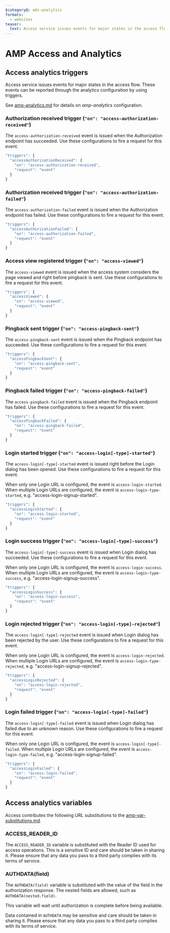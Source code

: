 ```yaml
---
$category@: ads-analytics
formats:
  - websites
teaser:
  text: Access service issues events for major states in the access flow.
---
```

<!---
Copyright 2016 The AMP HTML Authors. All Rights Reserved.

Licensed under the Apache License, Version 2.0 (the "License");
you may not use this file except in compliance with the License.
You may obtain a copy of the License at

      http://www.apache.org/licenses/LICENSE-2.0

Unless required by applicable law or agreed to in writing, software
distributed under the License is distributed on an "AS-IS" BASIS,
WITHOUT WARRANTIES OR CONDITIONS OF ANY KIND, either express or implied.
See the License for the specific language governing permissions and
limitations under the License.
-->

# <a name="amp-access-analytics"></a>AMP Access and Analytics

## Access analytics triggers

Access service issues events for major states in the access flow. These events can be reported through the analytics configuration by using triggers.

See [amp-analytics.md](../amp-analytics/amp-analytics.md) for details on *amp-analytics* configuration.

### Authorization received trigger (`"on": "access-authorization-received"`)

The `access-authorization-received` event is issued when the Authorization endpoint has succeeded. Use these configurations to fire a request for this event.

```javascript
"triggers": {
  "accessAuthorizationReceived": {
    "on": "access-authorization-received",
    "request": "event"
  }
}
```

### Authorization received trigger (`"on": "access-authorization-failed"`)

The `access-authorization-failed` event is issued when the Authorization endpoint has failed. Use these configurations to fire a request for this event.

```javascript
"triggers": {
  "accessAuthorizationFailed": {
    "on": "access-authorization-failed",
    "request": "event"
  }
}
```

### Access view registered trigger (`"on": "access-viewed"`)

The `access-viewed` event is issued when the access system considers the page viewed and right before pingback is sent. Use these configurations to fire a request for this event.

```javascript
"triggers": {
  "accessViewed": {
    "on": "access-viewed",
    "request": "event"
  }
}
```

### Pingback sent trigger (`"on": "access-pingback-sent"`)

The `access-pingback-sent` event is issued when the Pingback endpoint has succeeded. Use these configurations to fire a request for this event.

```javascript
"triggers": {
  "accessPingbackSent": {
    "on": "access-pingback-sent",
    "request": "event"
  }
}
```

### Pingback failed trigger (`"on": "access-pingback-failed"`)

The `access-pingback-failed` event is issued when the Pingback endpoint has failed. Use these configurations to fire a request for this event.

```javascript
"triggers": {
  "accessPingbackFailed": {
    "on": "access-pingback-failed",
    "request": "event"
  }
}
```

### Login started trigger (`"on": "access-login[-type]-started"`)

The `access-login[-type]-started` event is issued right before the Login dialog has been opened. Use these configurations to fire a request for this event.

When only one Login URL is configured, the event is `access-login-started`. When multiple Login URLs are configured, the event is `access-login-type-started`, e.g. "access-login-signup-started".

```javascript
"triggers": {
  "accessLoginStarted": {
    "on": "access-login-started",
    "request": "event"
  }
}
```

### Login success trigger (`"on": "access-login[-type]-success"`)

The `access-login[-type]-success` event is issued when Login dialog has succeeded. Use these configurations to fire a request for this event.

When only one Login URL is configured, the event is `access-login-success`. When multiple Login URLs are configured, the event is `access-login-type-success`, e.g. "access-login-signup-success".

```javascript
"triggers": {
  "accessLoginSuccess": {
    "on": "access-login-success",
    "request": "event"
  }
}
```

### Login rejected trigger (`"on": "access-login[-type]-rejected"`)

The `access-login[-type]-rejected` event is issued when Login dialog has been rejected by the user. Use these configurations to fire a request for this event.

When only one Login URL is configured, the event is `access-login-rejected`. When multiple Login URLs are configured, the event is `access-login-type-rejected`, e.g. "access-login-signup-rejected".

```javascript
"triggers": {
  "accessLoginRejected": {
    "on": "access-login-rejected",
    "request": "event"
  }
}
```

### Login failed trigger (`"on": "access-login[-type]-failed"`)

The `access-login[-type]-failed` event is issued when Login dialog has failed due to an unknown reason. Use these configurations to fire a request for this event.

When only one Login URL is configured, the event is `access-login[-type]-failed`. When multiple Login URLs are configured, the event is `access-login-type-failed`, e.g. "access-login-signup-failed".

```javascript
"triggers": {
  "accessLoginFailed": {
    "on": "access-login-failed",
    "request": "event"
  }
}
```

## Access analytics variables

Access contributes the following URL substitutions to the [amp-var-substitutions.md](../../spec/amp-var-substitutions.md).

### ACCESS_READER_ID

The `ACCESS_READER_ID` variable is substituted with the Reader ID used for access operations. This is a sensitive ID and care should be taken in sharing it. Please ensure that any data you pass to a third party complies with its terms of service.

### AUTHDATA(field)

The `AUTHDATA(field)` variable is substituted with the value of the field in the authorization response. The nested fields are allowed, such as `AUTHDATA(nested.field)`.

This variable will wait until authorization is complete before being available.

Data contained in `AUTHDATA` may be sensitive and care should be taken in sharing it. Please ensure that any data you pass to a third party complies with its terms of service.
